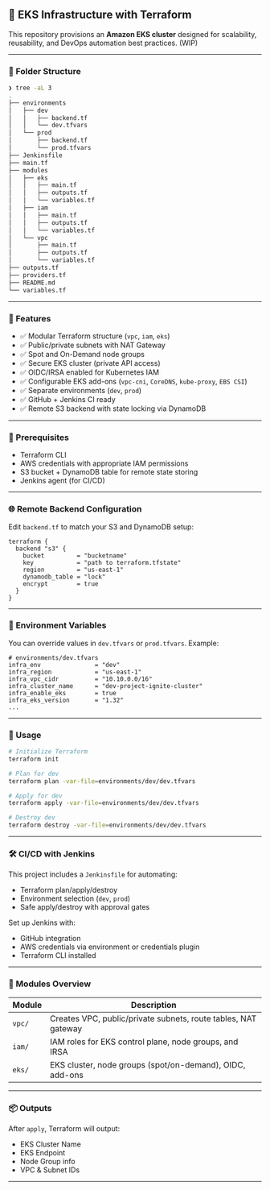 ## 🚀 EKS Infrastructure with Terraform

This repository provisions an **Amazon EKS cluster** designed for scalability, reusability, and DevOps automation best practices. (WIP)

---

### 📁 Folder Structure

```bash
❯ tree -aL 3
.
├── environments
│   ├── dev
│   │   ├── backend.tf
│   │   └── dev.tfvars
│   └── prod
│       ├── backend.tf
│       └── prod.tfvars
├── Jenkinsfile
├── main.tf
├── modules
│   ├── eks
│   │   ├── main.tf
│   │   ├── outputs.tf
│   │   └── variables.tf
│   ├── iam
│   │   ├── main.tf
│   │   ├── outputs.tf
│   │   └── variables.tf
│   └── vpc
│       ├── main.tf
│       ├── outputs.tf
│       └── variables.tf
├── outputs.tf
├── providers.tf
├── README.md
└── variables.tf

```

---

### 🧠 Features

* ✅ Modular Terraform structure (`vpc`, `iam`, `eks`)
* ✅ Public/private subnets with NAT Gateway
* ✅ Spot and On-Demand node groups
* ✅ Secure EKS cluster (private API access)
* ✅ OIDC/IRSA enabled for Kubernetes IAM
* ✅ Configurable EKS add-ons (`vpc-cni`, `CoreDNS`, `kube-proxy`, `EBS CSI`)
* ✅ Separate environments (`dev`, `prod`)
* ✅ GitHub + Jenkins CI ready
* ✅ Remote S3 backend with state locking via DynamoDB

---

### 🔧 Prerequisites

* Terraform CLI
* AWS credentials with appropriate IAM permissions
* S3 bucket + DynamoDB table for remote state storing
* Jenkins agent (for CI/CD)

---

### 🌐 Remote Backend Configuration

Edit `backend.tf` to match your S3 and DynamoDB setup:

```hcl
terraform {
  backend "s3" {
    bucket         = "bucketname"
    key            = "path to terraform.tfstate"
    region         = "us-east-1"
    dynamodb_table = "lock"
    encrypt        = true
  }
}
```

---

### 🚨 Environment Variables

You can override values in `dev.tfvars` or `prod.tfvars`. Example:

```hcl
# environments/dev.tfvars
infra_env               = "dev"
infra_region            = "us-east-1"
infra_vpc_cidr          = "10.10.0.0/16"
infra_cluster_name      = "dev-project-ignite-cluster"
infra_enable_eks        = true
infra_eks_version       = "1.32"
...
```

---

### 🚀 Usage

```bash
# Initialize Terraform
terraform init

# Plan for dev
terraform plan -var-file=environments/dev/dev.tfvars

# Apply for dev
terraform apply -var-file=environments/dev/dev.tfvars

# Destroy dev
terraform destroy -var-file=environments/dev/dev.tfvars
```

---

### 🛠️ CI/CD with Jenkins

This project includes a `Jenkinsfile` for automating:

* Terraform plan/apply/destroy
* Environment selection (`dev`, `prod`)
* Safe apply/destroy with approval gates

Set up Jenkins with:

* GitHub integration
* AWS credentials via environment or credentials plugin
* Terraform CLI installed

---

### 🧱 Modules Overview

| Module | Description                                                    |
| ------ | -------------------------------------------------------------- |
| `vpc/` | Creates VPC, public/private subnets, route tables, NAT gateway |
| `iam/` | IAM roles for EKS control plane, node groups, and IRSA         |
| `eks/` | EKS cluster, node groups (spot/on-demand), OIDC, add-ons       |

---

### 📦 Outputs

After `apply`, Terraform will output:

* EKS Cluster Name
* EKS Endpoint
* Node Group info
* VPC & Subnet IDs

---
